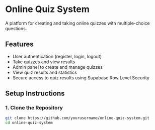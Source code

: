 # Online Quiz System

A platform for creating and taking online quizzes with multiple-choice questions.

## Features

- User authentication (register, login, logout)
- Take quizzes and view results
- Admin panel to create and manage quizzes
- View quiz results and statistics
- Secure access to quiz results using Supabase Row Level Security

## Setup Instructions

### 1. Clone the Repository

```bash
git clone https://github.com/yourusername/online-quiz-system.git
cd online-quiz-system
